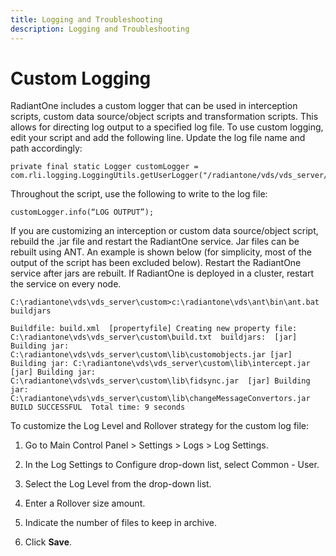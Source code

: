 ```yaml
---
title: Logging and Troubleshooting
description: Logging and Troubleshooting
---
```


# Custom Logging

RadiantOne includes a custom logger that can be used in interception scripts, custom data source/object scripts and transformation scripts. This allows for directing log output to a specified log file. To use custom logging, edit your script and add the following line. Update the log file name and path accordingly:

```
private final static Logger customLogger = com.rli.logging.LoggingUtils.getUserLogger("/radiantone/vds/vds_server/logs/myCustomLog.log");
```

Throughout the script, use the following to write to the log file: 

```
customLogger.info(“LOG OUTPUT”); 
```

If you are customizing an interception or custom data source/object script, rebuild the .jar file and restart the RadiantOne service. Jar files can be rebuilt using ANT. An example is shown below (for simplicity, most of the output of the script has been excluded below). Restart the RadiantOne service after jars are rebuilt. If RadiantOne is deployed in a cluster, restart the service on every node.

```
C:\radiantone\vds\vds_server\custom>c:\radiantone\vds\ant\bin\ant.bat buildjars
```

`Buildfile: build.xml 
[propertyfile] Creating new property file: C:\radiantone\vds\vds_server\custom\build.txt 
buildjars: 
[jar] Building jar: C:\radiantone\vds\vds_server\custom\lib\customobjects.jar
[jar] Building jar: C:\radiantone\vds\vds_server\custom\lib\intercept.jar 
[jar] Building jar: C:\radiantone\vds\vds_server\custom\lib\fidsync.jar 
[jar] Building jar: C:\radiantone\vds\vds_server\custom\lib\changeMessageConvertors.jar 
BUILD SUCCESSFUL 
Total time: 9 seconds`

To customize the Log Level and Rollover strategy for the custom log file:

1.	Go to Main Control Panel > Settings > Logs > Log Settings.

2.	In the Log Settings to Configure drop-down list, select Common - User.

3.	Select the Log Level from the drop-down list.

4.	Enter a Rollover size amount.

5.	Indicate the number of files to keep in archive.

6.	Click **Save**.



